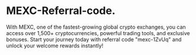 # MEXC-Referral-code.
With MEXC, one of the fastest-growing global crypto exchanges, you can access over 1,500+ cryptocurrencies, powerful trading tools, and exclusive bonuses.  Start your journey today with referral code "mexc-1ZvUq" and unlock your welcome rewards instantly!
